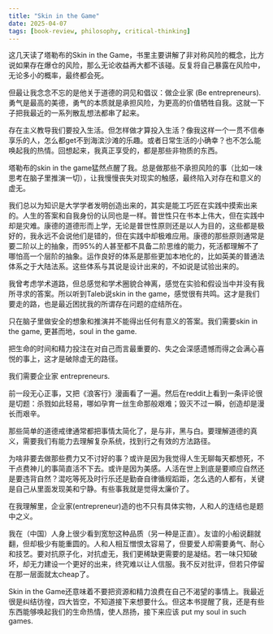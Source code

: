 ```yaml
---
title: "Skin in the Game"
date: 2025-04-07
tags: [book-review, philosophy, critical-thinking]
---
```




这几天读了塔勒布的Skin in the Game，书里主要讲解了非对称风险的概念，比方说如果存在爆仓的风险，那么无论收益再大都不该碰。反复将自己暴露在风险中，无论多小的概率，最终都会死。

但最让我念念不忘的是他关于道德的洞见和倡议：做企业家 (Be entrepreneurs). 勇气是最高的美德，勇气的本质就是承担风险，为更高的价值牺牲自我。这就一下子把我最近的一系列散乱想法都串了起来。

存在主义教导我们要投入生活。但怎样做才算投入生活？像我这样一个一贯不信奉享乐的人，怎么都get不到海滨沙滩的乐趣。或者日常生活的小确幸？也不怎么能唤起我的热情。回想起来，我真正享受的，都是那些非物质的东西。

塔勒布的skin in the game猛然点醒了我。总是做那些不承担风险的事（比如一味思考在脑子里推演一切），让我慢慢丧失对现实的触感，最终陷入对存在和意义的虚无。

我们总以为知识是大学学者发明创造出来的，其实是能工巧匠在实践中摸索出来的。人生的答案和自我身份的认同也是一样。普世性只在书本上伟大，但在实践中却是灾难。康德的道德形而上学，无论是普世性原则还是以人为目的，这些都是极好的，我永远不会说他们是错的，但在实践中却极难应用。康德的那些原则通常是要二阶以上的抽象，而95%的人甚至都不具备二阶思维的能力，死活都理解不了哪怕高一个层阶的抽象。运作良好的体系是那些更加本地化的，比如英美的普通法体系之于大陆法系。这些体系与其说是设计出来的，不如说是试验出来的。

我曾考虑学术道路，但总感觉和学术圈貌合神离，感觉在实验和假设当中并没有我所寻求的答案。所以听到Taleb说skin in the game，感觉很有共鸣。这才是我们要走的路，也是最近困扰我的所谓存在问题的症结所在。

只在脑子里做安全的想象和推演并不能得出任何有意义的答案。我们需要skin in the game, 更甚而地，soul in the game.

把生命的时间和精力投注在对自己而言最重要的、失之会深感遗憾而得之会满心喜悦的事上，这才是破除虚无的路径。

我们需要企业家 entrepreneurs.

前一段无心正事，又把《浪客行》漫画看了一遍。然后在reddit上看到一条评论很是切题：杀戮如此轻易，哪如孕育一丝生命那般艰难；毁灭不过一瞬，创造却是漫长而艰辛。

那些简单的道德戒律通常都把事情太简化了，是与非，黑与白。要理解道德的真义，需要我们有能力去理解复杂系统，找到行之有效的方法路径。

为啥非要去做那些费力又不讨好的事？或许是因为我觉得人生无聊每天都想死，不干点费神儿的事简直活不下去。或许是因为美感。人活在世上到底是要顺应自然还是要违背自然？混吃等死及时行乐还是勤奋自律循规蹈距，怎么选的人都有，关键是自己从里面发现美和宁静。有些事我就是觉得太廉价了。

在我理解里，企业家(entrepreneur)造的也不只有具体实物，人和人的连结也是题中之义。

我在（中国）人身上很少看到宽恕这种品质（另一种是正直）。友谊的小船说翻就翻，但却极少有能重圆的。人和人相互憎恨太容易了，但要爱人却需要勇气、耐心和技艺。要对抗原子化，对抗虚无，我们更稀缺更需要的是凝结。若一味只知破坏，却无力建设一个更好的出来，终究难以让人信服。我不反对批评，但若只停留在那一层面就太cheap了。

Skin in the Game还意味着不要把资源和精力浪费在自己不渴望的事情上。我最近很是纠结彷徨，四大皆空，不知道接下来想要什么。但这本书提醒了我，还是有些东西能够唤起我们的生命热情，使人昂扬，接下来应该 put my soul in such games.
